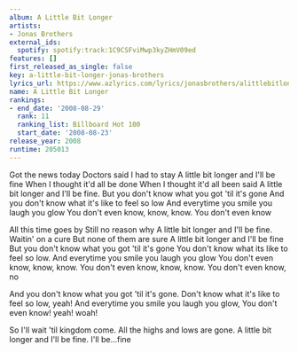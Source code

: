 ```yaml
---
album: A Little Bit Longer
artists:
- Jonas Brothers
external_ids:
  spotify: spotify:track:1C9CSFviMwp3kyZHmV09ed
features: []
first_released_as_single: false
key: a-little-bit-longer-jonas-brothers
lyrics_url: https://www.azlyrics.com/lyrics/jonasbrothers/alittlebitlongeryoudontevenknow.html
name: A Little Bit Longer
rankings:
- end_date: '2008-08-29'
  rank: 11
  ranking_list: Billboard Hot 100
  start_date: '2008-08-23'
release_year: 2008
runtime: 205013
---
```

Got the news today
Doctors said I had to stay
A little bit longer and I'll be fine
When I thought it'd all be done
When I thought it'd all been said
A little bit longer and I'll be fine.
But you don't know what you got 'til it's gone
And you don't know what it's like to feel so low
And everytime you smile you laugh you glow
You don't even know, know, know.
You don't even know

All this time goes by
Still no reason why
A little bit longer and I'll be fine.
Waitin' on a cure
But none of them are sure
A little bit longer and I'll be fine
But you don't know what you got 'til it's gone
You don't know what its like to feel so low.
And everytime you smile you laugh you glow
You don't even know, know, know.
You don't even know, know, know.
You don't even know, no

And you don't know what you got 'til it's gone.
Don't know what it's like to feel so low, yeah!
And everytime you smile you laugh you glow,
You don't even know! yeah! woah!

So I'll wait 'til kingdom come.
All the highs and lows are gone.
A little bit longer and I'll be fine.
I'll be...fine

